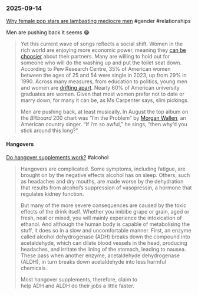 ### 2025-09-14
[Why female pop stars are lambasting mediocre men](https://www.economist.com/culture/2025/09/08/why-female-pop-stars-are-lambasting-mediocre-men?giftId=0737d9cc-f56d-4b5f-aa03-b4e3a5617f70&utm_campaign=gifted_article) #gender #relationships 

Men are pushing back it seems 😂

> Yet this current wave of songs reflects a social shift. Women in the rich world are enjoying more economic power, meaning they [can be choosier](https://www.economist.com/books-and-arts/2016/04/16/why-put-a-ring-on-it) about their partners. Many are willing to hold out for someone who will do the washing up and put the toilet seat down. According to Pew Research Centre, 35% of American women between the ages of 25 and 54 were single in 2023, up from 29% in 1990. Across many measures, from education to politics, young men and women are [drifting apart](https://www.economist.com/international/2024/03/13/why-the-growing-gulf-between-young-men-and-women). Nearly 60% of American university graduates are women. Given that most women prefer not to date or marry down, for many it can be, as Ms Carpenter says, slim pickings.
> 
> Men are pushing back, at least musically. In August the top album on the _Billboard_ 200 chart was “I’m the Problem” by [Morgan Wallen](https://www.economist.com/culture/2023/09/01/thanks-to-morgan-wallen-country-musics-popularity-has-surged), an American country singer. “If I’m so awful,” he sings, “then why’d you stick around this long?”

#### Hangovers
[Do hangover supplements work?](https://www.economist.com/science-and-technology/2025/09/05/do-hangover-supplements-work) #alcohol 

> Hangovers are complicated. Some symptoms, including fatigue, are brought on by the negative effects alcohol has on sleep. Others, such as headaches and dry mouths, are made worse by the dehydration that results from alcohol’s suppression of vasopressin, a hormone that regulates kidney function.
>
> But many of the more severe consequences are caused by the toxic effects of the drink itself. Whether you imbibe grape or grain, aged or fresh, neat or mixed, you will mainly experience the intoxication of ethanol. And although the human body is capable of metabolising the stuff, it does so in a slow and uncomfortable manner. First, an enzyme called alcohol dehydrogenase (ADH) breaks down the compound into acetaldehyde, which can dilate blood vessels in the head, producing headaches, and irritate the lining of the stomach, leading to nausea. These pass when another enzyme, acetaldehyde dehydrogenase (ALDH), in turn breaks down acetaldehyde into less harmful chemicals.
> 
> Most hangover supplements, therefore, claim to help ADH and ALDH do their jobs a little faster.
